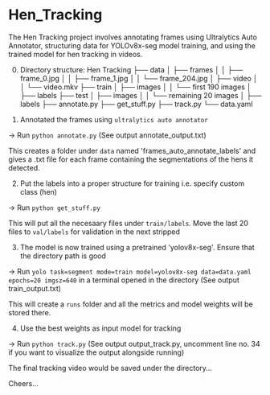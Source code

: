 # Hen_Tracking
The Hen Tracking project involves annotating frames using Ultralytics Auto Annotator, structuring data for YOLOv8x-seg model training, and using the trained model for hen tracking in videos.


0. Directory structure:
    Hen Tracking
    ├── data
    │   ├── frames
    │   │   ├── frame_0.jpg
    │   │   ├── frame_1.jpg
    │   │   └── frame_204.jpg
    │   ├── video
    │   │   └── video.mkv
    ├── train
    │   ├── images
    │   │   └── first 190 images
    │   ├── labels 
    ├── test
    │   ├── images
    │   │   └── remaining 20 images
    │   ├── labels
    ├── annotate.py
    ├── get_stuff.py
    ├── track.py
    └── data.yaml


1. Annotated the frames using `ultralytics auto annotator`

-> Run `python annotate.py` (See output annotate_output.txt)

This creates a folder under `data` named 'frames_auto_annotate_labels' and gives a .txt file for each frame containing the segmentations of the hens it detected.


2. Put the labels into a proper structure for training i.e. specify custom class (hen)

-> Run `python get_stuff.py`

This will put all the necesaary files under `train/labels`. Move the last 20 files to `val/labels` for validation in the next stripped


3. The model is now trained using a pretrained 'yolov8x-seg'. Ensure that the directory path is good

-> Run `yolo task=segment mode=train model=yolov8x-seg data=data.yaml epochs=20 imgsz=640` in a terminal opened in the directory
(See output train_output.txt)

This will create a `runs` folder and all the metrics and model weights will be stored there.


4. Use the best weights as input model for tracking

-> Run `python track.py` (See output output_track.py, uncomment line no. 34 if you want to visualize the output alongside running)

The final tracking video would be saved under the directory...

Cheers...
